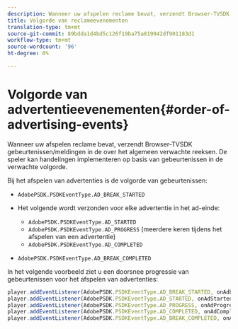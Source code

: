 ```yaml
---
description: Wanneer uw afspelen reclame bevat, verzendt Browser-TVSDK gebeurtenissen/meldingen in de over het algemeen verwachte reeksen. De speler kan handelingen implementeren op basis van gebeurtenissen in de verwachte volgorde.
title: Volgorde van reclameevenementen
translation-type: tm+mt
source-git-commit: 89bdda1d4bd5c126f19ba75a819942df901183d1
workflow-type: tm+mt
source-wordcount: '96'
ht-degree: 0%

---
```



# Volgorde van advertentieevenementen{#order-of-advertising-events}

Wanneer uw afspelen reclame bevat, verzendt Browser-TVSDK gebeurtenissen/meldingen in de over het algemeen verwachte reeksen. De speler kan handelingen implementeren op basis van gebeurtenissen in de verwachte volgorde.

<!--<a id="section_69E3CCBC57BB48399799876E83908348"></a>-->

Bij het afspelen van advertenties is de volgorde van gebeurtenissen:

* `AdobePSDK.PSDKEventType.AD_BREAK_STARTED`
* Het volgende wordt verzonden voor elke advertentie in het ad-einde:

   * `AdobePSDK.PSDKEventType.AD_STARTED`
   * `AdobePSDK.PSDKEventType.AD_PROGRESS` (meerdere keren tijdens het afspelen van een advertentie)
   * `AdobePSDK.PSDKEventType.AD_COMPLETED`

* `AdobePSDK.PSDKEventType.AD_BREAK_COMPLETED`

In het volgende voorbeeld ziet u een doorsnee progressie van gebeurtenissen voor het afspelen van advertenties:

```js
player.addEventListener(AdobePSDK.PSDKEventType.AD_BREAK_STARTED, onAdbreakStarted); 
player.addEventListener(AdobePSDK.PSDKEventType.AD_STARTED, onAdStarted); 
player.addEventListener(AdobePSDK.PSDKEventType.AD_PROGRESS, onAdProgress); 
player.addEventListener(AdobePSDK.PSDKEventType.AD_COMPLETED, onAdCompleted); 
player.addEventListener(AdobePSDK.PSDKEventType.AD_BREAK_COMPLETED, onAdbreakCompleted);
```

